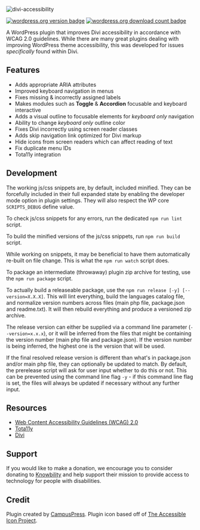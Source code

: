 ![divi-accessibility](https://cloud.githubusercontent.com/assets/6676674/26787287/72430f40-49d7-11e7-89ec-a5bf07eb0f97.png)

[![wordpress.org version badge](https://img.shields.io/wordpress/plugin/v/accessible-divi.svg)](https://wordpress.org/plugins/accessible-divi/) [![wordpress.org download count badge](https://img.shields.io/wordpress/plugin/dt/accessible-divi.svg)](https://wordpress.org/plugins/accessible-divi/)

A WordPress plugin that improves Divi accessibility in accordance with WCAG 2.0 guidelines. While there are many great plugins dealing with improving WordPress theme accessibility, this was developed for issues _specifically_ found within Divi.

## Features

+ Adds appropriate ARIA attributes
+ Improved keyboard navigation in menus
+ Fixes missing & incorrectly assigned labels
+ Makes modules such as __Toggle__ & __Accordion__ focusable and keyboard interactive
+ Adds a visual outline to focusable elements for _keyboard only_ navigation
+ Ability to change _keyboard only_ outline color
+ Fixes Divi incorrectly using screen reader classes
+ Adds skip navigation link optimized for Divi markup
+ Hide icons from screen readers which can affect reading of text
+ Fix duplicate menu IDs
+ Tota11y integration


Development
-----------

The working js/css snippets are, by default, included minified. They can be forcefully included in their full expanded state by enabling the developer mode option in plugin settings. They will also respect the WP core `SCRIPTS_DEBUG` define value.

To check js/css snippets for any errors, run the dedicated `npm run lint` script.

To build the minified versions of the js/css snippets, run `npm run build` script.

While working on snippets, it may be beneficial to have them automatically re-built on file change. This is what the `npm run watch` script does.

To package an intermediate (throwaway) plugin zip archive for testing, use the `npm run package` script.

To actually build a releaseable package, use the `npm run release [-y] [--version=X.X.X]`. This will lint everything, build the languages catalog file, and normalize version numbers across files (main php file, package.json and readme.txt). It will then rebuild everything and produce a versioned zip archive.

The release version can either be supplied via a command line parameter (`--version=x.x.x`), or it will be inferred from the files that might be containing the version number (main php file and package.json). If the version number is being inferred, the highest one is the version that will be used.

If the final resolved release version is different than what's in package.json and/or main php file, they can optionally be updated to match. By default, the prerelease script will ask for user input whether to do this or not. This can be prevented using the command line flag `-y` - if this command line flag is set, the files will always be updated if necessary without any further input.


## Resources

+ [Web Content Accessibility Guidelines (WCAG) 2.0](https://www.w3.org/TR/WCAG20/)
+ [Tota11y](https://khan.github.io/tota11y/)
+ [Divi](https://www.elegantthemes.com/gallery/divi/)

## Support

If you would like to make a donation, we encourage you to consider donating to [Knowbility](https://knowbility.org/) and help support their mission to provide access to technology for people with disabilities.

## Credit

Plugin created by [CampusPress](https://campuspress.com). Plugin icon based off of [The Accessible Icon Project](http://accessibleicon.org/).
